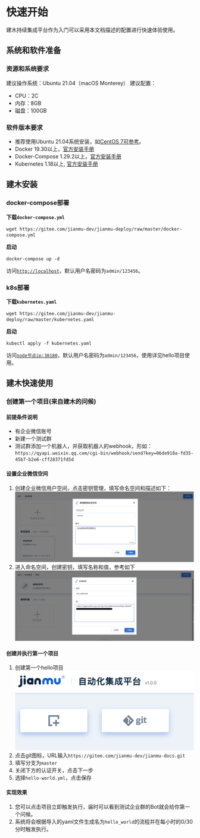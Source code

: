 # 快速开始

建木持续集成平台作为入门可以采用本文档描述的配置进行快速体验使用。

## 系统和软件准备

### 资源和系统要求

建议操作系统：Ubuntu 21.04（macOS Monterey）
建议配置：
* CPU：2C
* 内存：8GB
* 磁盘：100GB

### 软件版本要求

* 推荐使用Ubuntu 21.04系统安装，如[CentOS 7可参考](https://docs.jianmu.dev/guide/centos-install.html)。
* Docker 19.30以上，[官方安装手册](https://docs.docker.com/get-started/#download-and-install-docker)
* Docker-Compose 1.29.2以上，[官方安装手册](https://docs.docker.com/compose/install/#install-compose)
* Kubernetes 1.18以上, [官方安装手册](https://kubernetes.io/docs/tasks/tools/)

## 建木安装

### docker-compose部署

**下载`docker-compose.yml`**

```
wget https://gitee.com/jianmu-dev/jianmu-deploy/raw/master/docker-compose.yml
```

**启动**

```
docker-compose up -d
```

访问[`http://localhost`](http://localhost)，默认用户名密码为`admin/123456`。


### k8s部署
**下载`kubernetes.yaml`**
```
wget https://gitee.com/jianmu-dev/jianmu-deploy/raw/master/kubernetes.yaml
```

**启动**

```
kubectl apply -f kubernetes.yaml
```

访问[`node节点ip:30180`](http://node节点ip:30180)，默认用户名密码为`admin/123456`，使用详见hello项目使用。


## 建木快速使用

### 创建第一个项目(来自建木的问候)

#### 前提条件说明

* 有企业微信账号
* 新建一个测试群
* 测试群添加一个机器人，并获取机器人的webhook，形如：`https://qyapi.weixin.qq.com/cgi-bin/webhook/send?key=06de918a-fd35-45b7-b2e6-cff28371fd5d`

#### 设置企业微信空间

1. 创建企业微信用户空间，点击密钥管理，填写命名空间和描述如下：
![create_space](./images/wecom_space.png)
2. 进入命名空间，创建密钥，填写名称和值，参考如下
![create_bot_webhook](./images/wecom_bot_webhook.png)

#### 创建并执行第一个项目

1. 创建第一个hello项目
![create_porject](./images/create_project.png)
2. 点击git图标，URL输入`https://gitee.com/jianmu-dev/jianmu-docs.git`
3. 填写分支为`master`
4. 关闭下方的认证开关，点击下一步
5. 选择`hello-world.yml`，点击保存

#### 实现效果

1. 您可以点击项目立即触发执行，届时可以看到测试企业群的Bot就会给你第一个问候。
2. 系统将会根据导入的yaml文件生成名为`hello_world`的流程并在每小时的0/30分时触发执行。

